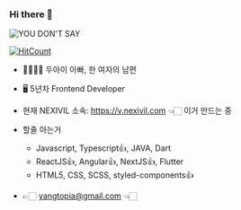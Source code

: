 ### Hi there 👋

![YOU DON'T SAY](https://mblogthumb-phinf.pstatic.net/MjAxODAyMDFfNDkg/MDAxNTE3NDQ3MjcxMzg2.w0sIvu1_HL7szU5llQgx27JnHWhGO-wTAtziFWIt1ckg.Q-GDKC5V6tVvhOAinEB9_pAPZ2_9HSO4up2JVLMYIHEg.JPEG.cine_play/image_6049695621517447175512.jpg?type=w800)

[![HitCount](http://hits.dwyl.com/yangtopia/yangtopia.svg)](http://hits.dwyl.com/yangtopia/yangtopia)

- 👨‍👩‍👧‍👦  두아이 아빠, 한 여자의 남편

- 🖥  5년차 Frontend Developer

- 현재 NEXIVIL 소속: https://v.nexivil.com 👈🏻  이거 만드는 중

- 할줄 아는거
  - Javascript, Typescript👍, JAVA, Dart
  - ReactJS👍, Angular👍, NextJS👍, Flutter
  - HTML5, CSS, SCSS, styled-components👍
  
- 👉🏻 yangtopia@gmail.com 👈🏻
  

<!--
**yangtopia/yangtopia** is a ✨ _special_ ✨ repository because its `README.md` (this file) appears on your GitHub profile.

Here are some ideas to get you started:

- 🔭 I’m currently working on NEXIVIL
- 🌱 I’m currently learning FLUTTER
- 👯 I’m looking to collaborate on ...
- 🤔 I’m looking for help with ...
- 💬 Ask me about ...
- 📫 How to reach me: ...
- 😄 Pronouns: ...
- ⚡ Fun fact: ...

-->
